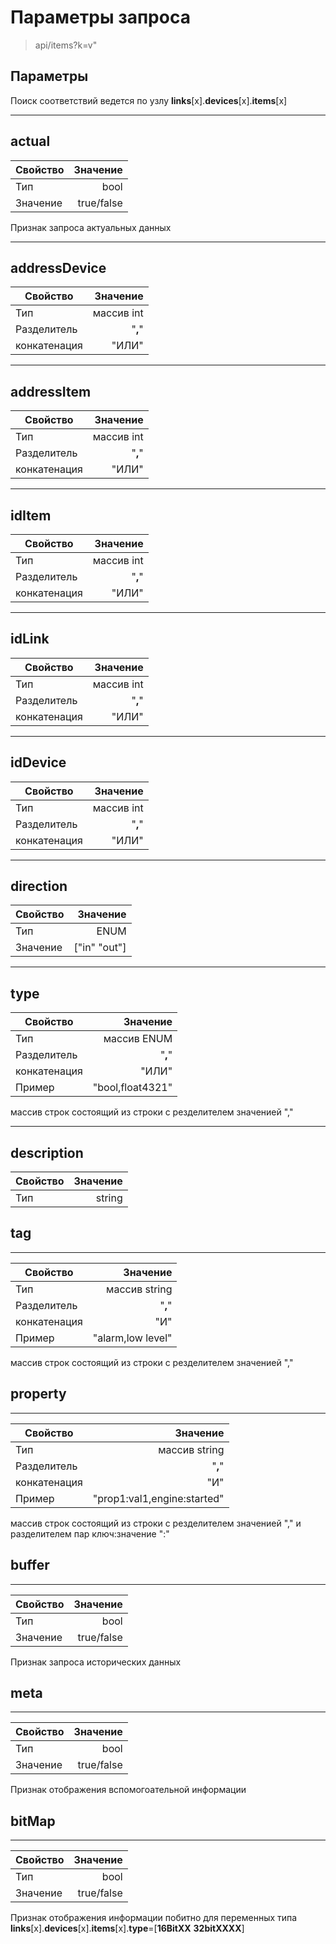 # Параметры запроса

> api/items?k=v"

## Параметры

Поиск соответствий ведется по узлу **links**[x].**devices**[x].**items**[x]

----

## **actual**

|Свойство|Значение|
|----|---:|
|Тип|bool|
|Значение|true/false|

Признак запроса актуальных данных

----

## **addressDevice**

|Свойство|Значение|
|----|---:|
|Тип|массив int|
|Разделитель|"**,**"|
|конкатенация|"ИЛИ"|

----

## **addressItem**

|Свойство|Значение|
|----|---:|
|Тип|массив int|
|Разделитель|"**,**"|
|конкатенация|"ИЛИ"|

----

## **idItem**

|Свойство|Значение|
|----|---:|
|Тип|массив int|
|Разделитель|"**,**"|
|конкатенация|"ИЛИ"|

----

## **idLink**

|Свойство|Значение|
|----|---:|
|Тип|массив int|
|Разделитель|"**,**"|
|конкатенация|"ИЛИ"|

----

## **idDevice**

|Свойство|Значение|
|----|---:|
|Тип|массив int|
|Разделитель|"**,**"|
|конкатенация|"ИЛИ"|

----

## **direction**

|Свойство|Значение|
|----|---:|
|Тип|ENUM|
|Значение|["in" "out"]|

----

## **type**

|Свойство|Значение|
|----|---:|
|Тип|массив ENUM|
|Разделитель|"**,**"|
|конкатенация|"ИЛИ"|
|Пример|"bool,float4321"|

массив строк состоящий из строки с резделителем значенией ","

----

## **description**

|Свойство|Значение|
|----|---:|
|Тип|string|

## **tag**

----

|Свойство|Значение|
|----|---:|
|Тип|массив string|
|Разделитель|"**,**"|
|конкатенация|"И"|
|Пример|"alarm,low level"|

массив строк состоящий из строки с резделителем значенией ","

## **property**

----

|Свойство|Значение|
|----|---:|
|Тип|массив string|
|Разделитель|"**,**"|
|конкатенация|"И"|
|Пример|"prop1:val1,engine:started"|

массив строк состоящий из строки с резделителем значенией "," и разделителем пар ключ:значение ":"

## **buffer**

----

|Свойство|Значение|
|----|---:|
|Тип|bool|
|Значение|true/false|

Признак запроса исторических данных

## **meta**

----

|Свойство|Значение|
|----|---:|
|Тип|bool|
|Значение|true/false|

Признак отображения вспомогоательной информации

## **bitMap**

----

|Свойство|Значение|
|----|---:|
|Тип|bool|
|Значение|true/false|

Признак отображения информации побитно для переменных типа  **links**[x].**devices**[x].**items**[x].**type**=[**16BitXX** **32bitXXXX**]
